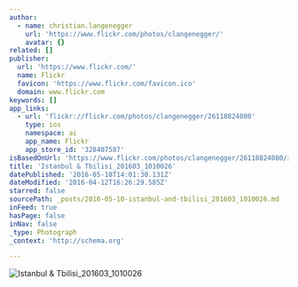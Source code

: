 ```yaml
---
author:
  - name: christian.langenegger
    url: 'https://www.flickr.com/photos/clangenegger/'
    avatar: {}
related: []
publisher:
  url: 'https://www.flickr.com/'
  name: Flickr
  favicon: 'https://www.flickr.com/favicon.ico'
  domain: www.flickr.com
keywords: []
app_links:
  - url: 'flickr://flickr.com/photos/clangenegger/26118824080'
    type: ios
    namespace: ai
    app_name: Flickr
    app_store_id: '328407587'
isBasedOnUrl: 'https://www.flickr.com/photos/clangenegger/26118824080/in/dateposted-public/'
title: 'Istanbul & Tbilisi_201603_1010026'
datePublished: '2016-05-10T14:01:30.131Z'
dateModified: '2016-04-12T16:26:29.585Z'
starred: false
sourcePath: _posts/2016-05-10-istanbul-and-tbilisi_201603_1010026.md
inFeed: true
hasPage: false
inNav: false
_type: Photograph
_context: 'http://schema.org'

---
```

![Istanbul & Tbilisi_201603_1010026](https://farm2.staticflickr.com/1716/26118824080_c76e921df3_b.jpg)